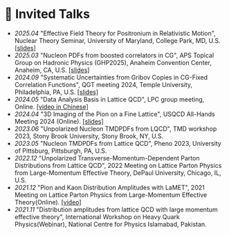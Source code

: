 # 💬 Invited Talks
- *2025.04* "Effective Field Theory for Positronium in Relativistic Motion", Nuclear Theory Seminar, University of Maryland, College Park, MD, U.S. [\[slides\]](notes/NT_seminar_Jinchen.pdf)
- *2025.03* "Nucleon PDFs from boosted correlators in CG", APS Topical Group on Hadronic Physics (GHP2025), Anaheim Convention Center, Anaheim, CA, U.S. [\[slides\]](notes/GHP_2025_Jinchen.pdf)
- *2024.09* "Systematic Uncertainties from Gribov Copies in CG-Fixed Correlation Functions", QGT meeting 2024, Temple University, Philadelphia, PA, U.S. [\[slides\]](notes/2024_QGT_Gribov.pdf)
- *2024.05* "Data Analysis Basis in Lattice QCD", LPC group meeting, Online. [\[video in Chinese\]](https://www.youtube.com/watch?v=AmjeCycQEoE)
- *2024.04* "3D Imaging of the Pion on a Fine Lattice", USQCD All-Hands Meeting 2024 (Online). [\[slides\]](notes/2024_USQCD_AHM_Jinchen.pdf)
- *2023.06* "Unpolarized Nucleon TMDPDFs from LQCD", TMD workshop 2023, Stony Brook University, Stony Brook, NY, U.S.
- *2023.05* "Nucleon TMDPDFs from Lattice QCD", Pheno 2023, University of Pittsburg, Pittsburgh, PA, U.S.
- *2022.12* "Unpolarized Transverse-Momentum-Dependent Parton Distributions from Lattice QCD", 2022 Meeting on Lattice Parton Physics from Large-Momentum Effective Theory, DePaul University, Chicago, IL, U.S.
- *2021.12* "Pion and Kaon Distribution Amplitudes with LaMET", 2021 Meeting on Lattice Parton Physics from Large-Momentum Effective Theory(Online). [\[video\]](https://www.bilibili.com/video/BV1DR4y1t7K5/?vd_source=b9d5f592c36b511171eecc182e29ea52)
- *2021.11* "Distribution amplitudes from lattice QCD with large momentum effective theory", International Workshop on Heavy Quark Physics(Webinar), National Centre for Physics Islamabad, Pakistan.
